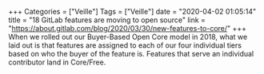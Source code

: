 +++
Categories = ["Veille"]
Tags = ["Veille"]
date = "2020-04-02 01:05:14"
title = "18 GitLab features are moving to open source"
link = "https://about.gitlab.com/blog/2020/03/30/new-features-to-core/"
+++
When we rolled out our Buyer-Based Open Core model in 2018, what we laid out is that features are assigned to each of our four individual tiers based on who the buyer of the feature is. Features that serve an individual contributor land in Core/Free.